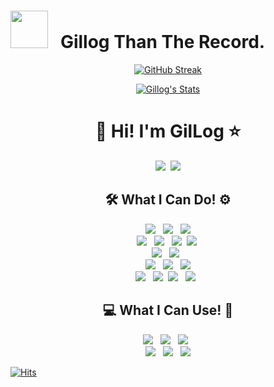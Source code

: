 # <img src="https://media2.giphy.com/media/1pAee7dMLyUBuLmvcL/giphy.gif?cid=ecf05e47hd5cwyfbehyypp3maxm1onhm4kqis3fiwduyw8ze&rid=giphy.gif&ct=g" height="60px" width="60px"> &nbsp; Gillog Than The Record.

<div align=center>
  
[![GitHub Streak](https://github-readme-streak-stats.herokuapp.com/?user=gil-log&theme=dark)](https://git.io/streak-stats)
  
[![Gillog's Stats](https://github-readme-stats.vercel.app/api?username=gil-log&show_icons=true&theme=dracula)](https://github.com/gil-log?tab=repositories)
  
<!-- <a href="https://opgc.me/#/users/gil-log" target="_blank"><img src="https://api.opgc.me/githubs/users/gil-log/tag/?theme=dracula" /></a> -->
  
<!-- &nbsp;[![Top Languages](https://github-readme-stats.vercel.app/api/top-langs/?username=gil-log&layout=compact&theme=dracula)](https://github.com/gil-log?tab=repositories) -->

# 🚀 Hi! I'm GilLog ⭐

<a href="https://velog.io/@gillog"><img src="https://img.shields.io/badge/Blog-11B48A?style=flat-square&logo=Vimeo&logoColor=white&link=https://velog.io/@gillog"/></a>&nbsp;
<a href="mailto:swgil007@naver.com"><img src="https://img.shields.io/badge/Mail-d14836?style=flat-square&logo=naver&logoColor=white&link=swgil007@naver.com"/></a>
<br>

## 🛠 What I Can Do! ⚙ 
<img src="https://img.shields.io/badge/Java-007396?style=flat&logo=Java&logoColor=white"/> &nbsp;
<img src="https://img.shields.io/badge/PHP-777BB4?style=flat&logo=Php&logoColor=white"/> &nbsp;
<img src="https://img.shields.io/badge/Python-3776AB?style=flat&logo=Python&logoColor=white"/>
<br>
<img src="https://img.shields.io/badge/Spring-6DB33F?style=flat&logo=Spring&logoColor=white"/> &nbsp;
<img src="https://img.shields.io/badge/JavaScript-F7DF1E?style=flat&logo=JavaScript&logoColor=black"/> &nbsp;
<img src="https://img.shields.io/badge/jQuery-0769AD?style=flat&logo=jQuery&logoColor=white"/>&nbsp;
<img src="https://img.shields.io/badge/Vue.js-4FC08D?style=flat&logo=Vue.js&logoColor=white"/>&nbsp;
<br>
<img src="https://img.shields.io/badge/MySQL-4479A1?style=flat&logo=MySQL&logoColor=white"/> &nbsp;
<img src="https://img.shields.io/badge/Oracle-F80000?style=flat&logo=Oracle&logoColor=white"/> &nbsp;
<br>
<img src="https://img.shields.io/badge/Apache-D22128?style=flat&logo=Apache&logoColor=white"/> &nbsp; <img src="https://img.shields.io/badge/Tomcat-F8DC75?style=flat&logo=Apache-Tomcat&logoColor=black"/> &nbsp; <img src="https://img.shields.io/badge/Linux-FCC624?style=flat&logo=Linux&logoColor=black"/>
<br>
<img src="https://img.shields.io/badge/Git-F05032?style=flat&logo=Git&logoColor=white"/> &nbsp;
<img src="https://img.shields.io/badge/SVN-809CC9?style=flat&logo=Subversion&logoColor=white"/>&nbsp;
<img src="https://img.shields.io/badge/Dimension-F05032?style=flat&logo=Node-RED&logoColor=white"/> &nbsp;
<img src="https://img.shields.io/badge/AWS-232F3E?style=flat&logo=Amazon-AWS&logoColor=white"/> &nbsp;


## 💻 What I Can Use! 🧰
<img src="https://img.shields.io/badge/Eclipse-2C2255?style=flat&logo=eclipse-ide&logoColor=white"/> &nbsp;
<img src="https://img.shields.io/badge/Visual Studio-5C2D91?style=flat&logo=visual-studio&logoColor=white"/> &nbsp;
<img src="https://img.shields.io/badge/VSCode-007ACC?style=flat&logo=visual-studio-code&logoColor=white"/> &nbsp;
<br>
<img src="https://img.shields.io/badge/IntelliJ-000000?style=flat&logo=IntelliJ-IDEA&logoColor=white"/> &nbsp;
<img src="https://img.shields.io/badge/Android Studio-3DDC84?style=flat&logo=Android-Studio&logoColor=white"/> &nbsp;
<img src="https://img.shields.io/badge/PhpStorm-000000?style=flat&logo=PhpStorm&logoColor=white"/>
<br>
</div>


<!--
**swgil007/swgil007** is a ✨ _special_ ✨ repository because its `README.md` (this file) appears on your GitHub profile.

Here are some ideas to get you started:

- 🔭 I’m currently working on ...
- 🌱 I’m currently learning ...
- 👯 I’m looking to collaborate on ...
- 🤔 I’m looking for help with ...
- 💬 Ask me about ...
- 📫 How to reach me: ...
- 😄 Pronouns: ...
- ⚡ Fun fact: ...
https://simpleicons.org/
-->

[![Hits](https://hits.seeyoufarm.com/api/count/incr/badge.svg?url=https%3A%2F%2Fgithub.com%2Fgil-log%2Fgil-log&count_bg=%2390D958&title_bg=%231B1919&icon=github.svg&icon_color=%23E7E7E7&title=hits&edge_flat=false)](https://hits.seeyoufarm.com)
